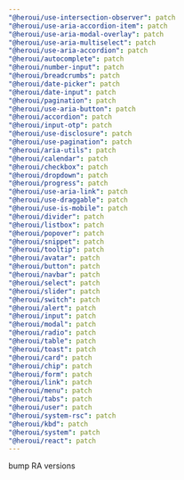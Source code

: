 ```yaml
---
"@heroui/use-intersection-observer": patch
"@heroui/use-aria-accordion-item": patch
"@heroui/use-aria-modal-overlay": patch
"@heroui/use-aria-multiselect": patch
"@heroui/use-aria-accordion": patch
"@heroui/autocomplete": patch
"@heroui/number-input": patch
"@heroui/breadcrumbs": patch
"@heroui/date-picker": patch
"@heroui/date-input": patch
"@heroui/pagination": patch
"@heroui/use-aria-button": patch
"@heroui/accordion": patch
"@heroui/input-otp": patch
"@heroui/use-disclosure": patch
"@heroui/use-pagination": patch
"@heroui/aria-utils": patch
"@heroui/calendar": patch
"@heroui/checkbox": patch
"@heroui/dropdown": patch
"@heroui/progress": patch
"@heroui/use-aria-link": patch
"@heroui/use-draggable": patch
"@heroui/use-is-mobile": patch
"@heroui/divider": patch
"@heroui/listbox": patch
"@heroui/popover": patch
"@heroui/snippet": patch
"@heroui/tooltip": patch
"@heroui/avatar": patch
"@heroui/button": patch
"@heroui/navbar": patch
"@heroui/select": patch
"@heroui/slider": patch
"@heroui/switch": patch
"@heroui/alert": patch
"@heroui/input": patch
"@heroui/modal": patch
"@heroui/radio": patch
"@heroui/table": patch
"@heroui/toast": patch
"@heroui/card": patch
"@heroui/chip": patch
"@heroui/form": patch
"@heroui/link": patch
"@heroui/menu": patch
"@heroui/tabs": patch
"@heroui/user": patch
"@heroui/system-rsc": patch
"@heroui/kbd": patch
"@heroui/system": patch
"@heroui/react": patch
---
```


bump RA versions
